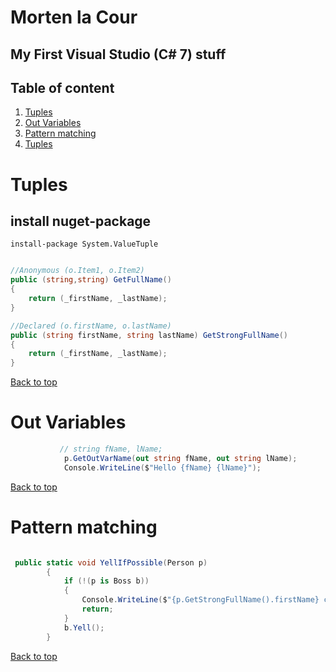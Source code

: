 # Morten la Cour
## My First Visual Studio (C# 7) stuff


## Table of content
1. [Tuples](#tuples)
1. [Out Variables](#out-variables)
1. [Pattern matching](#pattern-matching)
1. [Tuples](#tuples)





# Tuples

## install nuget-package

```
install-package System.ValueTuple
```


```csharp

//Anonymous (o.Item1, o.Item2)
public (string,string) GetFullName()
{
    return (_firstName, _lastName);
}

//Declared (o.firstName, o.lastName)
public (string firstName, string lastName) GetStrongFullName()
{
    return (_firstName, _lastName);
}

```

[Back to top](#table-of-content)


# Out Variables

```csharp
           // string fName, lName;
            p.GetOutVarName(out string fName, out string lName);
            Console.WriteLine($"Hello {fName} {lName}");
```

[Back to top](#table-of-content)

# Pattern matching


```csharp 

 public static void YellIfPossible(Person p)
        {
            if (!(p is Boss b))
            {
                Console.WriteLine($"{p.GetStrongFullName().firstName} can't yell");
                return;
            }
            b.Yell();
        }

```

[Back to top](#table-of-content)





